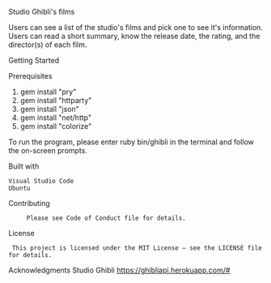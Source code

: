Studio Ghibli's films  

  Users can see a list of the studio's films and pick one to see it's information. Users can read a short summary, know the release date, the rating, and the director(s) of each film. 

Getting Started 

  Prerequisites
  
  1. gem install "pry"
  2. gem install "httparty"
  3. gem install "json"
  4. gem install "net/http"
  5. gem install "colorize"
  
  To run the program, please enter ruby bin/ghibli in the terminal and follow the on-screen prompts. 


Built with

	Visual Studio Code
	Ubuntu
	
Contributing

    	 Please see Code of Conduct file for details. 

License

 	 This project is licensed under the MIT License – see the LICENSE file for details.

Acknowledgments
        Studio Ghibli
        https://ghibliapi.herokuapp.com/# 
  
  

